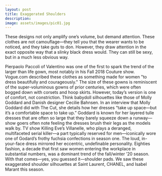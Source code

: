 ```yaml
---
layout: post
title: Exaggerated Shoulders
description: 
image: assets/images/pic01.jpg
---
```


These designs not only amplify one’s volume, but demand attention. These clothes are not camouflage—they tell you that the wearer wants to be noticed, and they take guts to don. However, they draw attention in the exact opposite way that a slinky black dress would. They can still be sexy, but in a much less obvious way.

Pierpaolo Paccoli of Valentino was one of the first to spark the trend of the larger than life gown, most notably in his Fall 2018 Couture show. Vogue.com described these clothes as something made for women "to dress beautifully and courageously." The size of these gowns is reminiscent of the super-voluminous gowns of prior centuries, which were often bogged down with corsets and hoop skirts. However, today’s version is one of comfort, not constriction. Think babydoll silhouettes like those of Molly Goddard and Danish designer Cecilie Bahnsen. In an interview that Molly Goddard did with The Cut, she details how her dresses “take up space—but it’s a comfortable space to take up.” Goddard is known for her layered tulle dresses that are often so large that they barely squeeze down a runway—show goers often note feeling the dresses brush their legs as the models walk by. TV show Killing Eve’s Villanelle, who plays a deranged, multifaceted serial killer—a part typically reserved for men—iconically wore one of Godard’s frothy fuchsia confections in season one. The loud, in-your-face dress mirrored her eccentric, undefinable personality. Eighties fashion, a decade that first saw women entering the workplace in substantial numbers, was a dominant trend of the fall/winter ’20 season. With that comes—yes, you guessed it—shoulder pads. We saw these exaggerated shoulder silhouettes at Saint Laurent, CHANEL, and Isabel Marant this season.
